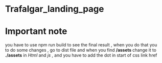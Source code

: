 # Trafalgar_landing_page
<h1>Important note</h1>
you have to use npm run build to see the final result , 
when you do that you to do some changes , 
go to dist file and when you find <strong>/assets </strong> change it to <strong>./assets</strong> 
in <i>Html</i> and <i>js</i> , and you have to add the dot in start of css link href
